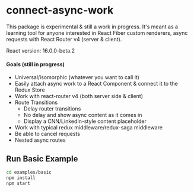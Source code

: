 # connect-async-work

This package is experimental & still a work in progress. It's meant as a learning tool for anyone interested in React Fiber custom renderers,  async requests with React Router v4 (server & client). 

React version: 16.0.0-beta.2

#### Goals (still in progress)
- Universal/isomorphic (whatever you want to call it)
- Easily attach async work to a React Component & connect it to the Redux Store
- Work with react-router v4 (both server side & client)
- Route Transitions
	- Delay router transitions
	- No delay and show async content as it comes in
	- Display a CNN/LinkedIn-style content placeholder 
- Work with typical redux middleware/redux-saga middleware
- Be able to cancel requests
- Nested async routes

Run Basic Example
------------

```sh
cd examples/basic
npm install
npm start
```

